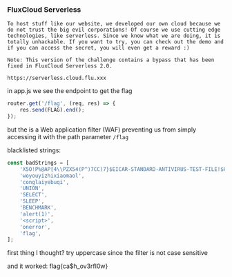 ### FluxCloud Serverless

```
To host stuff like our website, we developed our own cloud because we do not trust the big evil corporations! Of course we use cutting edge technologies, like serverless. Since we know what we are doing, it is totally unhackable. If you want to try, you can check out the demo and if you can access the secret, you will even get a reward :)

Note: This version of the challenge contains a bypass that has been fixed in FluxCloud Serverless 2.0.

https://serverless.cloud.flu.xxx
```

in app.js we see the endpoint to get the flag 

```js
router.get('/flag', (req, res) => {
    res.send(FLAG).end();
});
```


but the is a Web application filter (WAF) preventing us from simply accessing it with the path parameter `/flag`

blacklisted strings:
```js
const badStrings = [
    'X5O!P%@AP[4\\PZX54(P^)7CC)7}$EICAR-STANDARD-ANTIVIRUS-TEST-FILE!$H+H*',
    'woyouyizhixiaomaol',
    'conglaiyebuqi',
    'UNION',
    'SELECT',
    'SLEEP',
    'BENCHMARK',
    'alert(1)',
    '<script>',
    'onerror',
    'flag',
];
```

first thing I thought? try uppercase since the filter is not case sensitive

and it worked: flag{ca$h_ov3rfl0w}
